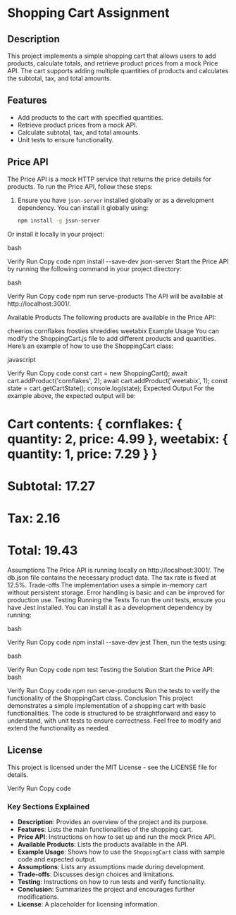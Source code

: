 # Shopping Cart Assignment

## Description
This project implements a simple shopping cart that allows users to add products, calculate totals, and retrieve product prices from a mock Price API. The cart supports adding multiple quantities of products and calculates the subtotal, tax, and total amounts.

## Features
- Add products to the cart with specified quantities.
- Retrieve product prices from a mock API.
- Calculate subtotal, tax, and total amounts.
- Unit tests to ensure functionality.

## Price API
The Price API is a mock HTTP service that returns the price details for products. To run the Price API, follow these steps:

1. Ensure you have `json-server` installed globally or as a development dependency. You can install it globally using:

   ```bash
   npm install -g json-server
Or install it locally in your project:

bash

Verify
Run
Copy code
npm install --save-dev json-server
Start the Price API by running the following command in your project directory:

bash

Verify
Run
Copy code
npm run serve-products
The API will be available at http://localhost:3001/.

Available Products
The following products are available in the Price API:

cheerios
cornflakes
frosties
shreddies
weetabix
Example Usage
You can modify the ShoppingCart.js file to add different products and quantities. Here’s an example of how to use the ShoppingCart class:

javascript

Verify
Run
Copy code
const cart = new ShoppingCart();
await cart.addProduct('cornflakes', 2);
await cart.addProduct('weetabix', 1);
const state = cart.getCartState();
console.log(state);
Expected Output
For the example above, the expected output will be:

# Cart contents: { cornflakes: { quantity: 2, price: 4.99 }, weetabix: { quantity: 1, price: 7.29 } }
# Subtotal: 17.27
# Tax: 2.16
# Total: 19.43
Assumptions
The Price API is running locally on http://localhost:3001/.
The db.json file contains the necessary product data.
The tax rate is fixed at 12.5%.
Trade-offs
The implementation uses a simple in-memory cart without persistent storage.
Error handling is basic and can be improved for production use.
Testing
Running the Tests
To run the unit tests, ensure you have Jest installed. You can install it as a development dependency by running:

bash

Verify
Run
Copy code
npm install --save-dev jest
Then, run the tests using:

bash

Verify
Run
Copy code
npm test
Testing the Solution
Start the Price API:
bash

Verify
Run
Copy code
npm run serve-products
Run the tests to verify the functionality of the ShoppingCart class.
Conclusion
This project demonstrates a simple implementation of a shopping cart with basic functionalities. The code is structured to be straightforward and easy to understand, with unit tests to ensure correctness. Feel free to modify and extend the functionality as needed.

## License
This project is licensed under the MIT License - see the LICENSE file for details.


Verify
Run
Copy code

### Key Sections Explained

- **Description**: Provides an overview of the project and its purpose.
- **Features**: Lists the main functionalities of the shopping cart.
- **Price API**: Instructions on how to set up and run the mock Price API.
- **Available Products**: Lists the products available in the API.
- **Example Usage**: Shows how to use the `ShoppingCart` class with sample code and expected output.
- **Assumptions**: Lists any assumptions made during development.
- **Trade-offs**: Discusses design choices and limitations.
- **Testing**: Instructions on how to run tests and verify functionality.
- **Conclusion**: Summarizes the project and encourages further modifications.
- **License**: A placeholder for licensing information.
